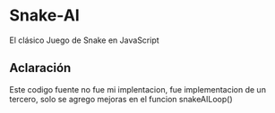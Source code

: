 # Snake-AI
El clásico Juego de Snake en JavaScript

## Aclaración
Este codigo fuente no fue mi implentacion, fue implementacion de un tercero,
solo se agrego mejoras en el funcion snakeAILoop()
